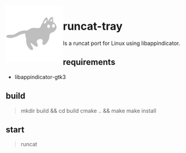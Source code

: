 <img src="runcat.gif" width="150" align="left" />

# runcat-tray

Is a runcat port for Linux using libappindicator.

## requirements

- libappindicator-gtk3

## build

> mkdir build && cd build
> cmake .. && make
> make install

## start

> runcat

